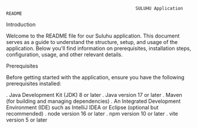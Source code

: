                                                      SULUHU Application README

Introduction

Welcome to the README file for our Suluhu application. This document serves as a guide to understand the structure, setup, and usage of the application. Below you'll find information on prerequisites, installation steps, configuration, usage, and other relevant details.

Prerequisites

Before getting started with the application, ensure you have the following prerequisites installed:

. Java Development Kit (JDK) 8 or later
. Java version 17 or later
. Maven (for building and managing dependencies)
. An Integrated Development Environment (IDE) such as IntelliJ IDEA or Eclipse (optional but recommended)
. node version 16 or later
. npm version 10 or later
. vite version 5 or later




